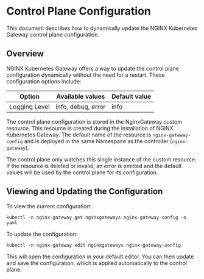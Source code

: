# Control Plane Configuration

This document describes how to dynamically update the NGINX Kubernetes Gateway control plane configuration.

## Overview

NGINX Kubernetes Gateway offers a way to update the control plane configuration dynamically without the need for a
restart. These configuration options include:

| Option        | Available values   | Default value |
|---------------|--------------------|---------------|
| Logging Level | info, debug, error | info          |


The control plane configuration is stored in the NginxGateway custom resource. This resource is created during the
installation of NGINX Kubernetes Gateway. The default name of the resource is `nginx-gateway-config` and is deployed
in the same Namespace as the controller (`nginx-gateway`).

The control plane only watches this single instance of the custom resource. If the resource is deleted or invalid, an
error is emitted and the default values will be used by the control plane for its configuration.

## Viewing and Updating the Configuration

To view the current configuration:

```shell
kubectl -n nginx-gateway get nginxgateways nginx-gateway-config -o yaml
```

To update the configuration:

```shell
kubectl -n nginx-gateway edit nginxgateways nginx-gateway-config
```

This will open the configuration in your default editor. You can then update and save the configuration, which is
applied automatically to the control plane.
